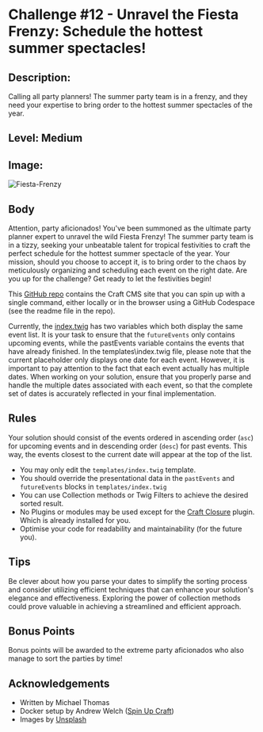 # Challenge #12 - Unravel the Fiesta Frenzy: Schedule the hottest summer spectacles!

## Description:
Calling all party planners! The summer party team is in a frenzy, and they need your expertise to bring order to the hottest summer spectacles of the year.

## Level: Medium

## Image:
![Fiesta-Frenzy](fiesta-frenzy-coding-challenge-12.jpg)

## Body
Attention, party aficionados! You've been summoned as the ultimate party planner expert to unravel the wild Fiesta Frenzy! The summer party team is in a tizzy, seeking your unbeatable talent for tropical festivities to craft the perfect schedule for the hottest summer spectacle of the year. Your mission, should you choose to accept it, is to bring order to the chaos by meticulously organizing and scheduling each event on the right date. Are you up for the challenge? Get ready to let the festivities begin! 

This [Git­Hub repo](https://github.com/putyourlightson/craft-coding-challenge-12) con­tains the Craft CMS site that you can spin up with a single com­mand, either loc­ally or in the browser using a Git­Hub Codespace (see the readme file in the repo).

Currently, the [index.twig](https://github.com/putyourlightson/craft-coding-challenge-12/blob/main/templates/index.twig) has two variables which both display the same event list. It is your task to ensure that the `futureEvents` only contains upcoming events, while the pastEvents variable contains the events that have already finished. In the templates\index.twig file, please note that the current placeholder only displays one date for each event. However, it is important to pay attention to the fact that each event actually has multiple dates. When working on your solution, ensure that you properly parse and handle the multiple dates associated with each event, so that the complete set of dates is accurately reflected in your final implementation.

## Rules

Your solution should consist of the events ordered in ascending order (`asc`) for upcoming events and in descending order (`desc`) for past events. This way, the events closest to the current date will appear at the top of the list.

- You may only edit the `templates/index.twig` template.
- You should override the presentational data in the `pastEvents` and `futureEvents` blocks in `templates/index.twig`
- You can use Collection methods or Twig Filters to achieve the desired sorted result.
- No Plugins or modules may be used except for the [Craft Closure](https://github.com/nystudio107/craft-closure) plugin. Which is already installed for you.
- Optimise your code for readability and maintainability (for the future you).

## Tips

Be clever about how you parse your dates to simplify the sorting process and consider utilizing efficient techniques that can enhance your solution's elegance and effectiveness. Exploring the power of collection methods could prove valuable in achieving a streamlined and efficient approach.

## Bonus Points

Bonus points will be awarded to the extreme party aficionados who also manage to sort the parties by time!

## Acknowledgements
- Written by Michael Thomas
- Docker setup by Andrew Welch ([Spin Up Craft](https://github.com/nystudio107/spin-up-craft))
- Images by [Unsplash](https://unsplash.com/)